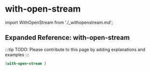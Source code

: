 # with-open-stream

import WithOpenStream from './_withopenstream.md';

<WithOpenStream />

## Expanded Reference: with-open-stream

:::tip
TODO: Please contribute to this page by adding explanations and examples
:::

```lisp
(with-open-stream )
```
